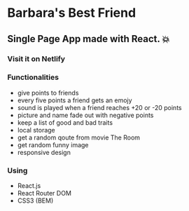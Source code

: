 # Barbara's Best Friend

## Single Page App made with React. :collision:

### Visit it on Netlify


### Functionalities
* give points to friends
* every five points a friend gets an emojy
* sound is played when a friend reaches +20 or -20 points
* picture and name fade out with negative points
* keep a list of good and bad traits
* local storage
* get a random qoute from movie The Room
* get random funny image
* responsive design

### Using
* React.js
* React Router DOM
* CSS3 (BEM)